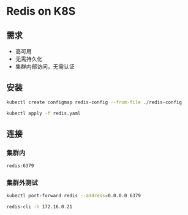 # Redis on K8S

## 需求
* 高可用
* 无需持久化
* 集群内部访问，无需认证

## 安装

```bash
kubectl create configmap redis-config --from-file ./redis-config

kubectl apply -f redis.yaml
```
## 连接

### 集群内

``` bash
redis:6379
```

### 集群外测试

``` bash
kubectl port-forward redis --address=0.0.0.0 6379

redis-cli -h 172.16.0.21
```